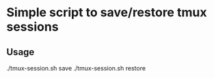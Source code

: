 # Simple script to save/restore tmux sessions

## Usage

./tmux-session.sh save 
./tmux-session.sh restore 
